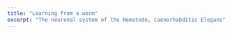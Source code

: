 ```yaml
---
title: "Learning from a worm"
excerpt: "The neuronal system of the Nematode, Caenorhabditis Elegans"
---
```



